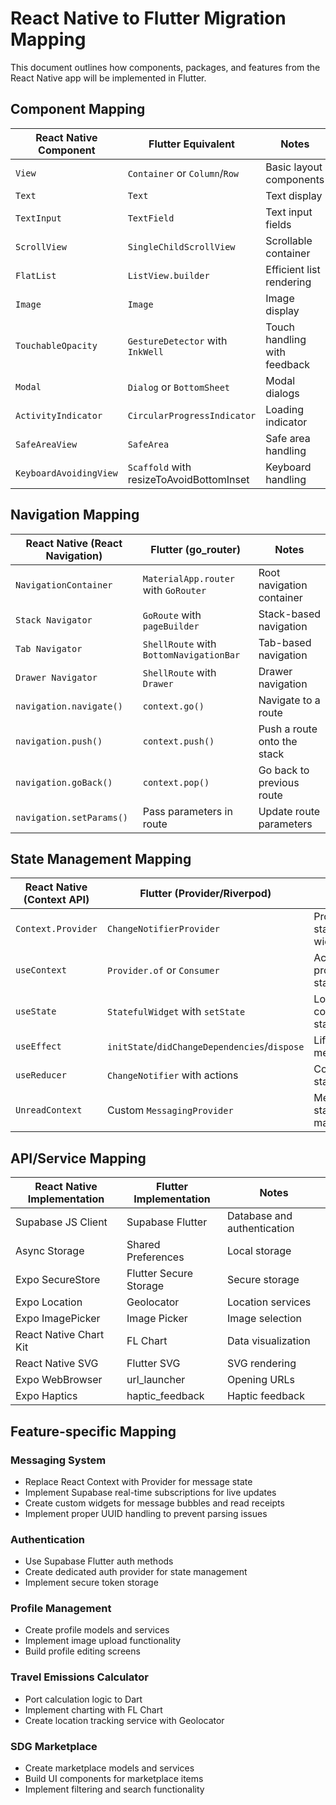 # React Native to Flutter Migration Mapping

This document outlines how components, packages, and features from the React Native app will be implemented in Flutter.

## Component Mapping

| React Native Component | Flutter Equivalent | Notes |
|------------------------|-------------------|-------|
| `View` | `Container` or `Column`/`Row` | Basic layout components |
| `Text` | `Text` | Text display |
| `TextInput` | `TextField` | Text input fields |
| `ScrollView` | `SingleChildScrollView` | Scrollable container |
| `FlatList` | `ListView.builder` | Efficient list rendering |
| `Image` | `Image` | Image display |
| `TouchableOpacity` | `GestureDetector` with `InkWell` | Touch handling with feedback |
| `Modal` | `Dialog` or `BottomSheet` | Modal dialogs |
| `ActivityIndicator` | `CircularProgressIndicator` | Loading indicator |
| `SafeAreaView` | `SafeArea` | Safe area handling |
| `KeyboardAvoidingView` | `Scaffold` with resizeToAvoidBottomInset | Keyboard handling |

## Navigation Mapping

| React Native (React Navigation) | Flutter (go_router) | Notes |
|--------------------------------|---------------------|-------|
| `NavigationContainer` | `MaterialApp.router` with `GoRouter` | Root navigation container |
| `Stack Navigator` | `GoRoute` with `pageBuilder` | Stack-based navigation |
| `Tab Navigator` | `ShellRoute` with `BottomNavigationBar` | Tab-based navigation |
| `Drawer Navigator` | `ShellRoute` with `Drawer` | Drawer navigation |
| `navigation.navigate()` | `context.go()` | Navigate to a route |
| `navigation.push()` | `context.push()` | Push a route onto the stack |
| `navigation.goBack()` | `context.pop()` | Go back to previous route |
| `navigation.setParams()` | Pass parameters in route | Update route parameters |

## State Management Mapping

| React Native (Context API) | Flutter (Provider/Riverpod) | Notes |
|---------------------------|----------------------------|-------|
| `Context.Provider` | `ChangeNotifierProvider` | Provide state to widget tree |
| `useContext` | `Provider.of` or `Consumer` | Access provided state |
| `useState` | `StatefulWidget` with `setState` | Local component state |
| `useEffect` | `initState`/`didChangeDependencies`/`dispose` | Lifecycle methods |
| `useReducer` | `ChangeNotifier` with actions | Complex state logic |
| `UnreadContext` | Custom `MessagingProvider` | Messaging state management |

## API/Service Mapping

| React Native Implementation | Flutter Implementation | Notes |
|----------------------------|------------------------|-------|
| Supabase JS Client | Supabase Flutter | Database and authentication |
| Async Storage | Shared Preferences | Local storage |
| Expo SecureStore | Flutter Secure Storage | Secure storage |
| Expo Location | Geolocator | Location services |
| Expo ImagePicker | Image Picker | Image selection |
| React Native Chart Kit | FL Chart | Data visualization |
| React Native SVG | Flutter SVG | SVG rendering |
| Expo WebBrowser | url_launcher | Opening URLs |
| Expo Haptics | haptic_feedback | Haptic feedback |

## Feature-specific Mapping

### Messaging System
- Replace React Context with Provider for message state
- Implement Supabase real-time subscriptions for live updates
- Create custom widgets for message bubbles and read receipts
- Implement proper UUID handling to prevent parsing issues

### Authentication
- Use Supabase Flutter auth methods
- Create dedicated auth provider for state management
- Implement secure token storage

### Profile Management
- Create profile models and services
- Implement image upload functionality
- Build profile editing screens

### Travel Emissions Calculator
- Port calculation logic to Dart
- Implement charting with FL Chart
- Create location tracking service with Geolocator

### SDG Marketplace
- Create marketplace models and services
- Build UI components for marketplace items
- Implement filtering and search functionality
